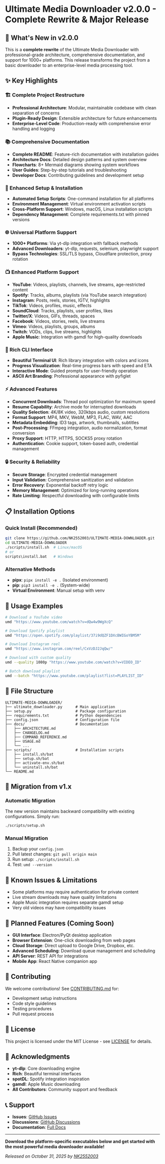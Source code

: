 # Ultimate Media Downloader v2.0.0 - Complete Rewrite & Major Release

## 🚀 What's New in v2.0.0

This is a **complete rewrite** of the Ultimate Media Downloader with professional-grade architecture, comprehensive documentation, and support for 1000+ platforms. This release transforms the project from a basic downloader to an enterprise-level media processing tool.

## ✨ Key Highlights

### 🏗️ Complete Project Restructure
- **Professional Architecture**: Modular, maintainable codebase with clean separation of concerns
- **Plugin-Ready Design**: Extensible architecture for future enhancements
- **Enterprise-Level Code**: Production-ready with comprehensive error handling and logging

### 📚 Comprehensive Documentation
- **Complete README**: Feature-rich documentation with installation guides
- **Architecture Docs**: Detailed design patterns and system overview
- **Flowcharts**: 8+ Mermaid diagrams showing system workflows
- **User Guides**: Step-by-step tutorials and troubleshooting
- **Developer Docs**: Contributing guidelines and development setup

### 🔧 Enhanced Setup & Installation
- **Automated Setup Scripts**: One-command installation for all platforms
- **Environment Management**: Virtual environment activation scripts
- **Cross-Platform Support**: Windows, macOS, Linux installation scripts
- **Dependency Management**: Complete requirements.txt with pinned versions

### 🌐 Universal Platform Support
- **1000+ Platforms**: Via yt-dlp integration with fallback methods
- **Advanced Downloaders**: yt-dlp, requests, selenium, playwright support
- **Bypass Technologies**: SSL/TLS bypass, Cloudflare protection, proxy rotation

### 📺 Enhanced Platform Support
- **YouTube**: Videos, playlists, channels, live streams, age-restricted content
- **Spotify**: Tracks, albums, playlists (via YouTube search integration)
- **Instagram**: Posts, reels, stories, IGTV, highlights
- **TikTok**: Videos, profiles, music, effects
- **SoundCloud**: Tracks, playlists, user profiles, likes
- **Twitter/X**: Videos, GIFs, threads, spaces
- **Facebook**: Videos, stories, reels, live streams
- **Vimeo**: Videos, playlists, groups, albums
- **Twitch**: VODs, clips, live streams, highlights
- **Apple Music**: Integration with gamdl for high-quality downloads

### 🎨 Rich CLI Interface
- **Beautiful Terminal UI**: Rich library integration with colors and icons
- **Progress Visualization**: Real-time progress bars with speed and ETA
- **Interactive Mode**: Guided prompts for user-friendly operation
- **ASCII Art Branding**: Professional appearance with pyfiglet

### ⚡ Advanced Features
- **Concurrent Downloads**: Thread pool optimization for maximum speed
- **Resume Capability**: Archive mode for interrupted downloads
- **Quality Selection**: 4K/8K video, 320kbps audio, custom resolutions
- **Format Support**: MP4, MKV, WebM, MP3, FLAC, WAV, AAC
- **Metadata Embedding**: ID3 tags, artwork, thumbnails, subtitles
- **Post-Processing**: FFmpeg integration, audio normalization, format conversion
- **Proxy Support**: HTTP, HTTPS, SOCKS5 proxy rotation
- **Authentication**: Cookie support, token-based auth, credential management

### 🔒 Security & Reliability
- **Secure Storage**: Encrypted credential management
- **Input Validation**: Comprehensive sanitization and validation
- **Error Recovery**: Exponential backoff retry logic
- **Memory Management**: Optimized for long-running operations
- **Rate Limiting**: Respectful downloading with configurable limits

## 📋 Installation Options

### Quick Install (Recommended)
```bash
git clone https://github.com/NK2552003/ULTIMATE-MEDIA-DOWNLOADER.git
cd ULTIMATE-MEDIA-DOWNLOADER
./scripts/install.sh  # Linux/macOS
# or
scripts\install.bat   # Windows
```

### Alternative Methods
- **pipx**: `pipx install -e .` (Isolated environment)
- **pip**: `pip3 install -e .` (System-wide)
- **Virtual Environment**: Manual setup with venv

## 🎯 Usage Examples

```bash
# Download a YouTube video
umd "https://www.youtube.com/watch?v=dQw4w9WgXcQ"

# Download Spotify playlist
umd "https://open.spotify.com/playlist/37i9dQZF1DXcBWIGoYBM5M"

# Download Instagram reel
umd "https://www.instagram.com/reel/CxVzDJ2JqQw/"

# Download with custom quality
umd --quality 1080p "https://www.youtube.com/watch?v=VIDEO_ID"

# Batch download playlist
umd --batch "https://www.youtube.com/playlist?list=PLAYLIST_ID"
```

## 📁 File Structure
```
ULTIMATE-MEDIA-DOWNLOADER/
├── ultimate_downloader.py      # Main application
├── setup.py                    # Package configuration
├── requirements.txt            # Python dependencies
├── config.json                 # Configuration file
├── docs/                       # Documentation
│   ├── ARCHITECTURE.md
│   ├── CHANGELOG.md
│   ├── COMMAND_REFERENCE.md
│   ├── USAGE.md
│   └── ...
├── scripts/                    # Installation scripts
│   ├── install.sh/bat
│   ├── setup.sh/bat
│   ├── activate-env.sh/bat
│   └── uninstall.sh/bat
└── README.md
```

## 🔄 Migration from v1.x

### Automatic Migration
The new version maintains backward compatibility with existing configurations. Simply run:
```bash
./scripts/setup.sh
```

### Manual Migration
1. Backup your `config.json`
2. Pull latest changes: `git pull origin main`
3. Run setup: `./scripts/install.sh`
4. Test: `umd --version`

## 🐛 Known Issues & Limitations

- Some platforms may require authentication for private content
- Live stream downloads may have quality limitations
- Apple Music integration requires separate gamdl setup
- Very old videos may have compatibility issues

## 🚧 Planned Features (Coming Soon)

- **GUI Interface**: Electron/PyQt desktop application
- **Browser Extension**: One-click downloading from web pages
- **Cloud Storage**: Direct upload to Google Drive, Dropbox, etc.
- **Advanced Scheduling**: Download queue management and scheduling
- **API Server**: REST API for integrations
- **Mobile App**: React Native companion app

## 🤝 Contributing

We welcome contributions! See [CONTRIBUTING.md](CONTRIBUTING.md) for:
- Development setup instructions
- Code style guidelines
- Testing procedures
- Pull request process

## 📄 License

This project is licensed under the MIT License - see [LICENSE](LICENSE) for details.

## 🙏 Acknowledgments

- **yt-dlp**: Core downloading engine
- **Rich**: Beautiful terminal interfaces
- **spotDL**: Spotify integration inspiration
- **gamdl**: Apple Music downloading
- **All Contributors**: Community support and feedback

## 📞 Support

- **Issues**: [GitHub Issues](https://github.com/NK2552003/ULTIMATE-MEDIA-DOWNLOADER/issues)
- **Discussions**: [GitHub Discussions](https://github.com/NK2552003/ULTIMATE-MEDIA-DOWNLOADER/discussions)
- **Documentation**: [Full Docs](docs/)

---

**Download the platform-specific executables below and get started with the most powerful media downloader available!**

*Released on October 31, 2025 by [NK2552003](https://github.com/NK2552003)*